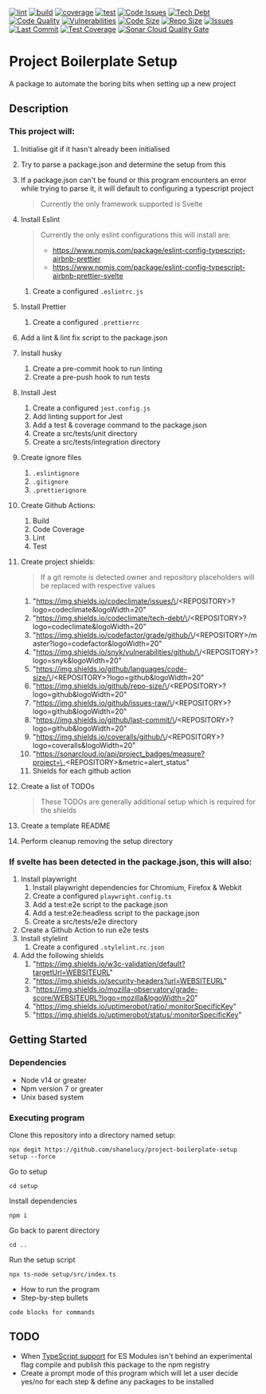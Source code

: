 [![lint](https://github.com/ShaneLucy/project-boilerplate-setup/actions/workflows/lint.yml/badge.svg)](https://github.com/ShaneLucy/project-boilerplate-setup/actions/workflows/lint.yml/badge.svg) [![build](https://github.com/ShaneLucy/project-boilerplate-setup/actions/workflows/build.yml/badge.svg)](https://github.com/ShaneLucy/project-boilerplate-setup/actions/workflows/build.yml/badge.svg) [![coverage](https://github.com/ShaneLucy/project-boilerplate-setup/actions/workflows/coverage.yml/badge.svg)](https://github.com/ShaneLucy/project-boilerplate-setup/actions/workflows/coverage.yml/badge.svg) [![test](https://github.com/ShaneLucy/project-boilerplate-setup/actions/workflows/test.yml/badge.svg)](https://github.com/ShaneLucy/project-boilerplate-setup/actions/workflows/test.yml/badge.svg) [![Code Issues](https://img.shields.io/codeclimate/issues/ShaneLucy/project-boilerplate-setup?logo=codeclimate&logoWidth=20)](https://img.shields.io/codeclimate/issues/ShaneLucy/project-boilerplate-setup?logo=codeclimate&logoWidth=20) [![Tech Debt](https://img.shields.io/codeclimate/tech-debt/ShaneLucy/project-boilerplate-setup?logo=codeclimate&logoWidth=20)](https://img.shields.io/codeclimate/tech-debt/ShaneLucy/project-boilerplate-setup?logo=codeclimate&logoWidth=20) [![Code Quality](https://img.shields.io/codefactor/grade/github/ShaneLucy/project-boilerplate-setup/master?logo=codefactor&logoWidth=20)](https://img.shields.io/codefactor/grade/github/ShaneLucy/project-boilerplate-setup/master?logo=codefactor&logoWidth=20) [![Vulnerabilities](https://img.shields.io/snyk/vulnerabilities/github/ShaneLucy/project-boilerplate-setup?logo=snyk&logoWidth=20)](https://img.shields.io/snyk/vulnerabilities/github/ShaneLucy/project-boilerplate-setup?logo=snyk&logoWidth=20) [![Code Size](https://img.shields.io/github/languages/code-size/ShaneLucy/project-boilerplate-setup?logo=github&logoWidth=20)](https://img.shields.io/github/languages/code-size/ShaneLucy/project-boilerplate-setup?logo=github&logoWidth=20) [![Repo Size](https://img.shields.io/github/repo-size/ShaneLucy/project-boilerplate-setup?logo=github&logoWidth=20)](https://img.shields.io/github/repo-size/ShaneLucy/project-boilerplate-setup?logo=github&logoWidth=20) [![Issues](https://img.shields.io/github/issues-raw/ShaneLucy/project-boilerplate-setup?logo=github&logoWidth=20)](https://img.shields.io/github/issues-raw/ShaneLucy/project-boilerplate-setup?logo=github&logoWidth=20) [![Last Commit](https://img.shields.io/github/last-commit/ShaneLucy/project-boilerplate-setup?logo=github&logoWidth=20)](https://img.shields.io/github/last-commit/ShaneLucy/project-boilerplate-setup?logo=github&logoWidth=20) [![Test Coverage](https://img.shields.io/coveralls/github/ShaneLucy/project-boilerplate-setup?logo=coveralls&logoWidth=20)](https://img.shields.io/coveralls/github/ShaneLucy/project-boilerplate-setup?logo=coveralls&logoWidth=20) [![Sonar Cloud Quality Gate](https://sonarcloud.io/api/project_badges/measure?project=ShaneLucy_project-boilerplate-setup&metric=alert_status)](https://sonarcloud.io/api/project_badges/measure?project=ShaneLucy_project-boilerplate-setup&metric=alert_status)

# Project Boilerplate Setup

A package to automate the boring bits when setting up a new project

## Description

### This project will:

1. Initialise git if it hasn't already been initialised
2. Try to parse a package.json and determine the setup from this
3. If a package.json can't be found or this program encounters an error while trying to parse it, it will default to configuring a typescript project
   > Currently the only framework supported is Svelte
4. Install Eslint

   > Currently the only eslint configurations this will install are:
   >
   > - https://www.npmjs.com/package/eslint-config-typescript-airbnb-prettier
   > - https://www.npmjs.com/package/eslint-config-typescript-airbnb-prettier-svelte

   1. Create a configured `.eslintrc.js`

5. Install Prettier
   1. Create a configured `.prettierrc`
6. Add a lint & lint fix script to the package.json
7. Install husky
   1. Create a pre-commit hook to run linting
   2. Create a pre-push hook to run tests
8. Install Jest
   1. Create a configured `jest.config.js`
   2. Add linting support for Jest
   3. Add a test & coverage command to the package.json
   4. Create a src/tests/unit directory
   5. Create a src/tests/integration directory
9. Create ignore files
   1. `.eslintignore`
   2. `.gitignore`
   3. `.prettierignore`
10. Create Github Actions:
    1. Build
    2. Code Coverage
    3. Lint
    4. Test
11. Create project shields:
    > If a git remote is detected owner and repository placeholders will be replaced with respective values
    1. "https://img.shields.io/codeclimate/issues/\<OWNER>/\<REPOSITORY>?logo=codeclimate&logoWidth=20"
    2. "https://img.shields.io/codeclimate/tech-debt/\<OWNER>/\<REPOSITORY>?logo=codeclimate&logoWidth=20"
    3. "https://img.shields.io/codefactor/grade/github/\<OWNER>/\<REPOSITORY>/master?logo=codefactor&logoWidth=20"
    4. "https://img.shields.io/snyk/vulnerabilities/github/\<OWNER>/\<REPOSITORY>?logo=snyk&logoWidth=20"
    5. "https://img.shields.io/github/languages/code-size/\<OWNER>/\<REPOSITORY>?logo=github&logoWidth=20"
    6. "https://img.shields.io/github/repo-size/\<OWNER>/\<REPOSITORY>?logo=github&logoWidth=20"
    7. "https://img.shields.io/github/issues-raw/\<OWNER>/\<REPOSITORY>?logo=github&logoWidth=20"
    8. "https://img.shields.io/github/last-commit/\<OWNER>/\<REPOSITORY>?logo=github&logoWidth=20"
    9. "https://img.shields.io/coveralls/github/\<OWNER>/\<REPOSITORY>?logo=coveralls&logoWidth=20"
    10. "https://sonarcloud.io/api/project_badges/measure?project=\<OWNER>\_\<REPOSITORY>&metric=alert_status"
    11. Shields for each github action
12. Create a list of TODOs
    > These TODOs are generally additional setup which is required for the shields
13. Create a template README
14. Perform cleanup removing the setup directory

### If svelte has been detected in the package.json, this will also:

1. Install playwright
   1. Install playwright dependencies for Chromium, Firefox & Webkit
   2. Create a configured `playwright.config.ts`
   3. Add a test:e2e script to the package.json
   4. Add a test:e2e:headless script to the package.json
   5. Create a src/tests/e2e directory
2. Create a Github Action to run e2e tests
3. Install stylelint
   1. Create a configured `.stylelint.rc.json`
4. Add the following shields
   1. "https://img.shields.io/w3c-validation/default?targetUrl=WEBSITEURL"
   2. "https://img.shields.io/security-headers?url=WEBSITEURL"
   3. "https://img.shields.io/mozilla-observatory/grade-score/WEBSITEURL?logo=mozilla&logoWidth=20"
   4. "https://img.shields.io/uptimerobot/ratio/:monitorSpecificKey"
   5. "https://img.shields.io/uptimerobot/status/:monitorSpecificKey"

## Getting Started

### Dependencies

- Node v14 or greater
- Npm version 7 or greater
- Unix based system

### Executing program

Clone this repository into a directory named setup:

```
npx degit https://github.com/shanelucy/project-boilerplate-setup  setup --force
```

Go to setup

```
cd setup
```

Install dependencies

```
npm i
```

Go back to parent directory

```
cd ..
```

Run the setup script

```
npx ts-node setup/src/index.ts
```

- How to run the program
- Step-by-step bullets

```
code blocks for commands
```

## TODO

- When [TypeScript support](https://www.typescriptlang.org/docs/handbook/release-notes/typescript-4-5.html#esm-nodejs) for ES Modules isn't behind an experimental flag compile and publish this package to the npm registry
- Create a prompt mode of this program which will let a user decide yes/no for each step & define any packages to be installed
